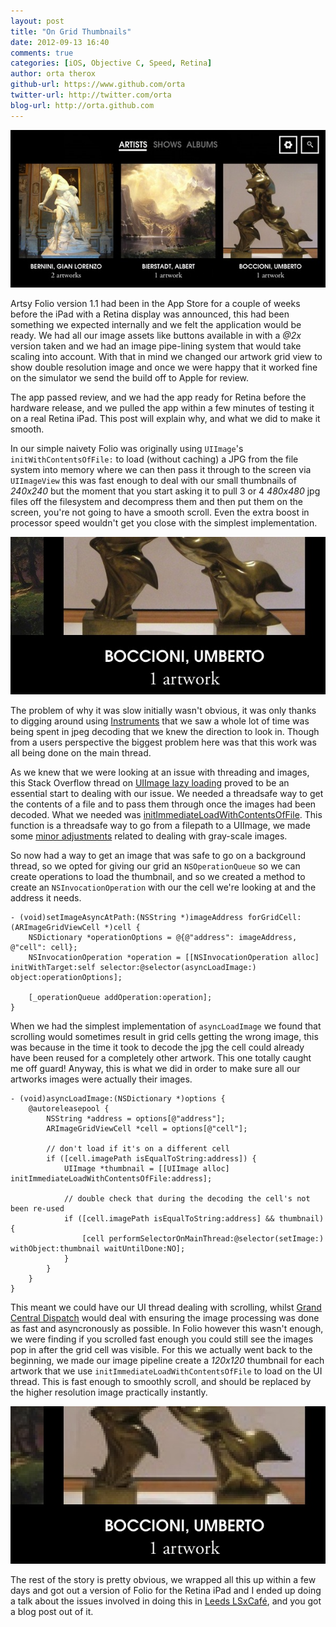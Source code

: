 ```yaml
---
layout: post
title: "On Grid Thumbnails"
date: 2012-09-13 16:40
comments: true
categories: [iOS, Objective C, Speed, Retina]
author: orta therox
github-url: https://www.github.com/orta
twitter-url: http://twitter.com/orta
blog-url: http://orta.github.com
---
```


<img src="/images/folio-thumbnails/grid.jpg">


Artsy Folio version 1.1 had been in the App Store for a couple of weeks before the iPad with a Retina display was announced, this had been something we expected internally and we felt the application would be ready. We had all our image assets like buttons available in with a _@2x_ version taken and we had an image pipe-lining system that would take scaling into account. With that in mind we changed our artwork grid view to show double resolution image and once we were happy that it worked fine on the simulator we send the build off to Apple for review. 

The app passed review, and we had the app ready for Retina before the hardware release, and we pulled the app within a few minutes of testing it on a real Retina iPad. This post will explain why, and what we did to make it smooth.

<!--more-->

In our simple naivety Folio was originally using `UIImage`'s `initWithContentsOfFile:` to load (without caching) a JPG from the file system into memory where we can then pass it through to the screen via `UIImageView` this was fast enough to deal with our small thumbnails of _240x240_ but the moment that you start asking it to pull 3 or 4 _480x480_ jpg files off the filesystem and decompress them and then put them on the screen, you're not going to have a smooth scroll. Even the extra boost in processor speed wouldn't get you close with the simplest implementation.

<img src="/images/folio-thumbnails/thumbnails.jpg">

The problem of why it was slow initially wasn't obvious, it was only thanks to digging around using [Instruments](http://developer.apple.com/library/mac/#documentation/DeveloperTools/Conceptual/InstrumentsUserGuide/Introduction/Introduction.html) that we saw a whole lot of time was being spent in jpeg decoding that we knew the direction to look in. Though from a users perspective the biggest problem here was that this work was all being done on the main thread.

As we knew that we were looking at an issue with threading and images, this Stack Overflow thread on [UIImage lazy loading](http://stackoverflow.com/questions/1815476/cgimage-uiimage-lazily-loading-on-ui-thread-causes-stutter) proved to be an essential start to dealing with our issue. We needed a threadsafe way to get the contents of a file and to pass them through once the images had been decoded. What we needed was [initImmediateLoadWithContentsOfFile](https://gist.github.com/259357). This function is a threadsafe way to go from a filepath to a UIImage, we made some [minor adjustments](https://gist.github.com/3715588) related to dealing with gray-scale images.

So now had a way to get an image that was safe to go on a background thread, so we opted for giving our grid an `NSOperationQueue` so we can create operations to load the thumbnail, and so we created a method to create an `NSInvocationOperation` with our the cell we're looking at and the address it needs. 

``` objc
- (void)setImageAsyncAtPath:(NSString *)imageAddress forGridCell:(ARImageGridViewCell *)cell {
    NSDictionary *operationOptions = @{@"address": imageAddress, @"cell": cell};
    NSInvocationOperation *operation = [[NSInvocationOperation alloc] initWithTarget:self selector:@selector(asyncLoadImage:) object:operationOptions];
    
    [_operationQueue addOperation:operation];
}
```

When we had the simplest implementation of `asyncLoadImage` we found that scrolling would sometimes result in grid cells getting the wrong image, this was because in the time it took to decode the jpg the cell could already have been reused for a completely other artwork. This one totally caught me off guard! Anyway, this is what we did in order to make sure all our artworks images were actually their images.

``` objc
- (void)asyncLoadImage:(NSDictionary *)options {
    @autoreleasepool {
        NSString *address = options[@"address"];
        ARImageGridViewCell *cell = options[@"cell"];
        
        // don't load if it's on a different cell
        if ([cell.imagePath isEqualToString:address]) {
            UIImage *thumbnail = [[UIImage alloc] initImmediateLoadWithContentsOfFile:address];

            // double check that during the decoding the cell's not been re-used
            if ([cell.imagePath isEqualToString:address] && thumbnail) {
                [cell performSelectorOnMainThread:@selector(setImage:) withObject:thumbnail waitUntilDone:NO];
            }
        }
    }
}
```

This meant we could have our UI thread dealing with scrolling, whilst [Grand Central Dispatch](https://developer.apple.com/technologies/mac/core.html) would deal with ensuring the image processing was done as fast and asyncronously as possible. In Folio however this wasn't enough, we were finding if you scrolled fast enough you could still see the images pop in after the grid cell was visible. For this we actually went back to the beginning, we made our image pipeline create a _120x120_ thumbnail for each artwork that we use `initImmediateLoadWithContentsOfFile` to load on the UI thread. This is fast enough to smoothly scroll, and should be replaced by the higher resolution image practically instantly.
  
<img src="/images/folio-thumbnails/hover-thumbnails.jpg">

The rest of the story is pretty obvious, we wrapped all this up within a few days and got out a version of Folio for the Retina iPad and I ended up doing a talk about the issues involved in doing this in [Leeds LSxCafé](http://lsx.co/lsxcafe/), and you got a blog post out of it.